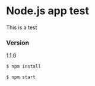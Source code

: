 # Node.js app test

This is a test

### Version
1.1.0

```sh
$ npm install
```

```sh
$ npm start
```